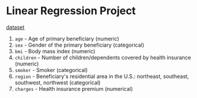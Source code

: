 # Linear Regression Project

[dataset](https://raw.githubusercontent.com/4GeeksAcademy/linear-regression-project-tutorial/main/medical_insurance_cost.csv)

1. ```age``` - Age of primary beneficiary (numeric)
1. ```sex``` -  Gender of the primary beneficiary (categorical)
1. ```bmi``` - Body mass index (numeric)
1. ```children``` - Number of children/dependents covered by health insurance (numeric)
1. ```smoker``` - Smoker (categorical)
1. ```region``` - Beneficiary's residential area in the U.S.: northeast, southeast, southwest, northwest (categorical)
1. ```charges``` - Health insurance premium (numerical)
